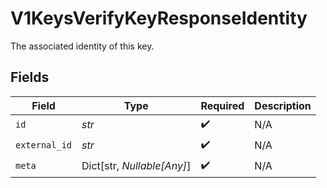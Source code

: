 # V1KeysVerifyKeyResponseIdentity

The associated identity of this key.


## Fields

| Field                      | Type                       | Required                   | Description                |
| -------------------------- | -------------------------- | -------------------------- | -------------------------- |
| `id`                       | *str*                      | :heavy_check_mark:         | N/A                        |
| `external_id`              | *str*                      | :heavy_check_mark:         | N/A                        |
| `meta`                     | Dict[str, *Nullable[Any]*] | :heavy_check_mark:         | N/A                        |